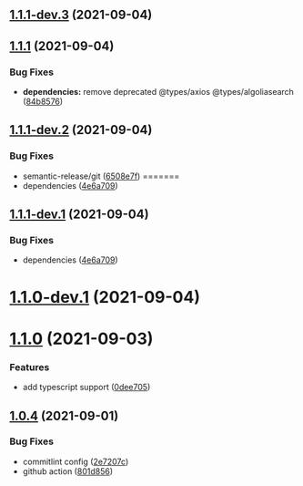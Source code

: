 ## [1.1.1-dev.3](https://github.com/metalcamp/stockx-data/compare/v1.1.1-dev.2...v1.1.1-dev.3) (2021-09-04)
## [1.1.1](https://github.com/metalcamp/stockx-data/compare/v1.1.0...v1.1.1) (2021-09-04)


### Bug Fixes

* **dependencies:** remove deprecated @types/axios @types/algoliasearch ([84b8576](https://github.com/metalcamp/stockx-data/commit/84b8576c32a428be7ad5c9a6d34dd43d0fb9cebf))

## [1.1.1-dev.2](https://github.com/metalcamp/stockx-data/compare/v1.1.1-dev.1...v1.1.1-dev.2) (2021-09-04)


### Bug Fixes

* semantic-release/git ([6508e7f](https://github.com/metalcamp/stockx-data/commit/6508e7fd087ec79e3d011d66ef7b475f2f92817b))
=======
* dependencies ([4e6a709](https://github.com/metalcamp/stockx-data/commit/4e6a709afdf59abe1f3844794a93517a69807362))

## [1.1.1-dev.1](https://github.com/metalcamp/stockx-data/compare/v1.1.0...v1.1.1-dev.1) (2021-09-04)


### Bug Fixes

* dependencies ([4e6a709](https://github.com/metalcamp/stockx-data/commit/4e6a709afdf59abe1f3844794a93517a69807362))

# [1.1.0-dev.1](https://github.com/metalcamp/stockx-data/compare/v1.0.4...v1.1.0-dev.1) (2021-09-04)
# [1.1.0](https://github.com/metalcamp/stockx-data/compare/v1.0.4...v1.1.0) (2021-09-03)

### Features

* add typescript support ([0dee705](https://github.com/metalcamp/stockx-data/commit/0dee7058ce13e1b0029430055578a3142059b5bc))

## [1.0.4](https://github.com/metalcamp/stockx-data/compare/v1.0.3...v1.0.4) (2021-09-01)

### Bug Fixes

- commitlint config ([2e7207c](https://github.com/metalcamp/stockx-data/commit/2e7207c2e8a4a6cea9fed4c8f962ed727c0541eb))
- github action ([801d856](https://github.com/metalcamp/stockx-data/commit/801d8569308f139c52ebc800297f1343cb8a32bd))
